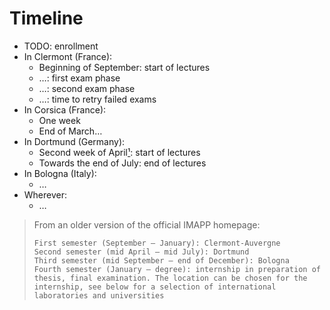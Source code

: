 # Timeline

* TODO: enrollment
* In Clermont (France):
  * Beginning of September: start of lectures
  * …: first exam phase
  * …: second exam phase
  * …: time to retry failed exams
* In Corsica (France):
  * One week
  * End of March…
* In Dortmund (Germany):
  * Second week of April[¹](https://www.tu-dortmund.de/studium/termine-fristen/): start of lectures
  * Towards the end of July: end of lectures
* In Bologna (Italy):
  * …
* Wherever:
  * …



> From an older version of the official IMAPP homepage:
>
> ```
> First semester (September – January): Clermont-Auvergne
> Second semester (mid April – mid July): Dortmund
> Third semester (mid September – end of December): Bologna
> Fourth semester (January – degree): internship in preparation of thesis, final examination. The location can be chosen for the internship, see below for a selection of international laboratories and universities
> ```
